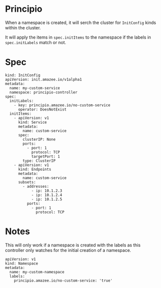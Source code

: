 # Principio

When a namespace is created, it will serch the cluster for `InitConfig` kinds within the cluster.

It will apply the items in `spec.initItems` to the namespace if the labels in `spec.initLabels` match or not.

# Spec
```
kind: InitConfig
apiVersion: init.amazee.io/v1alpha1
metadata:
  name: my-custom-service
  namespace: principio-controller
spec:
  initLabels:
    - key: principio.amazee.io/no-custom-service
      operator: DoesNotExist
  initItems:
    - apiVersion: v1
      kind: Service
      metadata:
        name: custom-service
      spec:
        clusterIP: None
        ports:
          - port: 1
            protocol: TCP
            targetPort: 1
        type: ClusterIP
    - apiVersion: v1
      kind: Endpoints
      metadata:
        name: custom-service
      subsets:
        - addresses:
            - ip: 10.1.2.3
            - ip: 10.1.2.4
            - ip: 10.1.2.5
          ports:
            - port: 1
              protocol: TCP

```

# Notes

This will only work if a namespace is created with the labels as this controller only watches for the initial creation of a namespace.

```
apiVersion: v1
kind: Namespace
metadata:
  name: my-custom-namespace
  labels:
    principio.amazee.io/no-custom-service: 'true'
```
